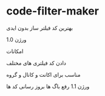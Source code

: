 # code-filter-maker
بهترین کد فیلتر ساز بدون ایدی 
 
 
 ورژن 1.0
 
 
 امکانات
 
 
دادن کد فیلتری های مختلف


مناسب برای اکانت و کانال و گروه

ورژن 1.1
رفع باگ ها 
بروز رسانی کد ها
